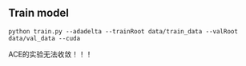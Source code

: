Train model
-----------------

``python train.py --adadelta --trainRoot data/train_data --valRoot data/val_data --cuda``

ACE的实验无法收敛！！！
